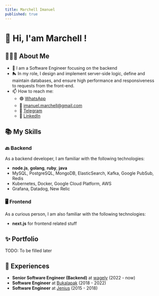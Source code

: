 ```yaml
---
title: Marchell Imanuel
published: true
---
```


# 👋 Hi, I'am **Marchell** !

## 🧑🏽‍💻 About Me

- 🩻 I am a Software Engineer focusing on the backend
- 🛼 In my role, I design and implement server-side logic, define and maintain databases, and ensure high performance and responsiveness to requests from the front-end.
- 📫 How to reach me:
  - 🟢 [WhatsApp](https://wa.me/6285781147378)
  - 📧 [imanuel.marchell@gmail.com](mailto:imanuel.marchell@gmail.com)
  - 🔵 [Telegram](https://t.me/marchellll)
  - 🔗 [LinkedIn](https://www.linkedin.com/in/marchellll/)

## 📚 My Skills

### 🔙 Backend

As a backend developer, I am familiar with the following technologies:

- **node.js**, **golang**, **ruby**, **java**
- MySQL, PostgreSQL, MongoDB, ElasticSearch, Kafka,  Google PubSub, Redis
- Kubernetes, Docker, Google Cloud Platform, AWS
- Grafana, Datadog, New Relic

### 🖥 Frontend

As a curious person, I am also familiar with the following technologies:

- **next.js** for frontend related stuff

## ✨ Portfolio

TODO: To be filled later


## 🔭 Experiences

- **Senior Software Engineer (Backend)** at [wagely](https://www.wagely.app/) (2022 - now)
- **Software Engineer** at [Bukalapak](https://www.bukalapak.com) (2018 - 2022)
- **Software Engineer** at [Jenius](https://www.jenius.com) (2015 - 2018)

